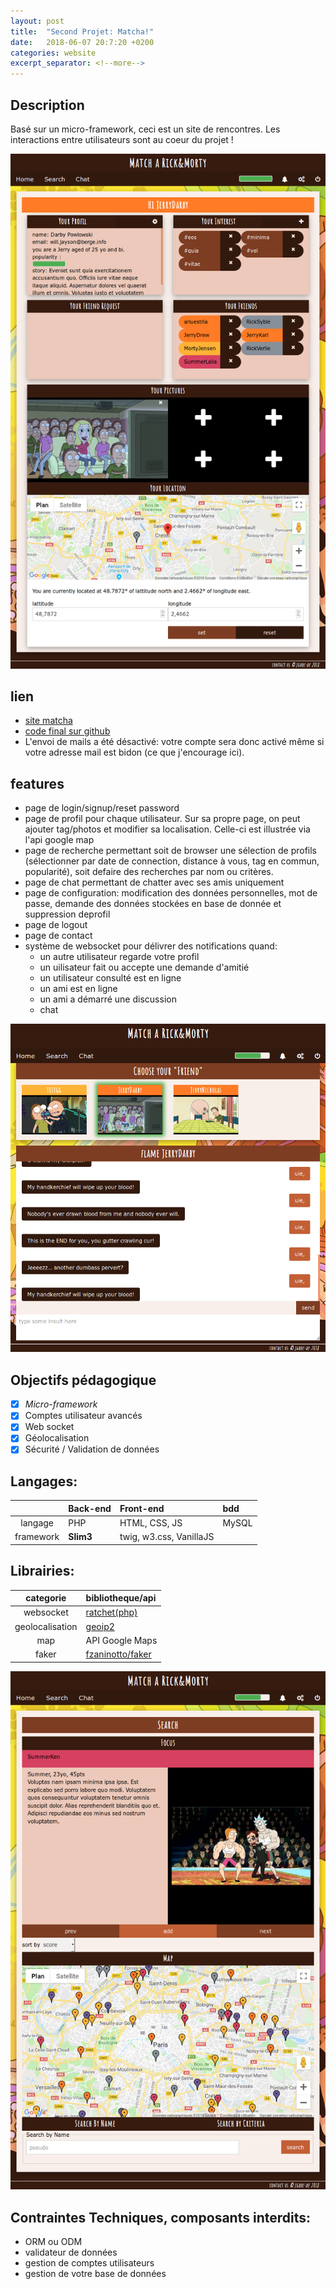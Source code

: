 ```yaml
---
layout: post
title:  "Second Projet: Matcha!"
date:   2018-06-07 20:7:20 +0200
categories: website
excerpt_separator: <!--more-->
---
```

## Description

Basé sur un micro-framework, ceci est un site de rencontres. Les interactions entre utilisateurs sont au coeur du projet !
<!--more-->

![screenshot](/assets/matcha1.png)

## lien

- [site matcha](https://www.jgroc-de.me/)
- [code final sur github](https://github.com/jgroc-de/matcha)
- L'envoi de mails a été désactivé: votre compte sera donc activé même si votre adresse mail est bidon (ce que j'encourage ici).

## features

- page de login/signup/reset password
- page de profil pour chaque utilisateur. Sur sa propre page, on peut ajouter tag/photos et modifier sa localisation. Celle-ci est illustrée via l'api google map
- page de recherche permettant soit de browser une sélection de profils (sélectionner par date de connection, distance à vous, tag en commun, popularité), soit defaire des recherches par nom ou critères.
- page de chat permettant de chatter avec ses amis uniquement
- page de configuration: modification des données personnelles, mot de passe, demande des données stockées en base de donnée et suppression deprofil
- page de logout
- page de contact
- système de websocket pour délivrer des notifications quand:
    - un autre utilisateur regarde votre profil
    - un uilisateur fait ou accepte une demande d'amitié
    - un utilisateur consulté est en ligne
    - un ami est en ligne
    - un ami a démarré une discussion
    - chat

![screenshot](/assets/matcha3.png)

## Objectifs pédagogique

- [x] *Micro-framework*
- [x] Comptes utilisateur avancés
- [x] Web socket
- [x] Géolocalisation
- [x] Sécurité / Validation de données 

## Langages:

| | Back-end | Front-end | bdd |
| :---: | :--- | :--- | :--- |
| langage | PHP | HTML, CSS, JS | MySQL |
| framework | **Slim3** | twig, w3.css, VanillaJS ||

## Librairies:

| categorie | bibliotheque/api |
| :---: | :--- |
| websocket | [ratchet(php)](http://socketo.me/) |
| geolocalisation | [geoip2](https://www.maxmind.com/fr/geoip-demo) |
| map | API Google Maps |
| faker | [fzaninotto/faker](https://github.com/fzaninotto/Faker) |

![screenshot](/assets/matcha2.png)

## Contraintes Techniques, composants interdits:

- ORM ou ODM
- validateur de données
- gestion de comptes utilisateurs
- gestion de votre base de données
